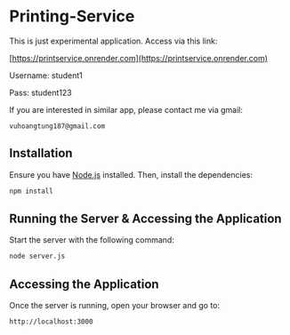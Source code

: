 # Printing-Service

This is just experimental application. Access via this link: 

[https://printservice.onrender.com](https://printservice.onrender.com)

Username: student1

Pass: student123

If you are interested in similar app, please contact me via gmail: 
```link
vuhoangtung187@gmail.com
```
## Installation
Ensure you have [Node.js](https://nodejs.org/) installed. Then, install the dependencies:

```sh
npm install
```

## Running the Server & Accessing the Application
Start the server with the following command:

```sh
node server.js
```
## Accessing the Application
Once the server is running, open your browser and go to:

```
http://localhost:3000
```



